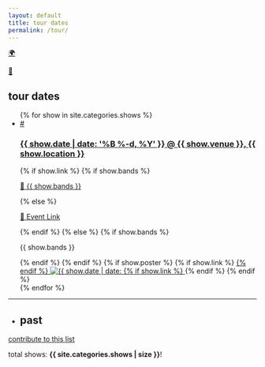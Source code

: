 ```yaml
---
layout: default
title: tour dates
permalink: /tour/
---
```

<p class="help"><a href="/map/">🌍</a></p>
<p class="help"><a href="/calendar/">📅</a>&nbsp;</p>
<h2>tour dates</h2>
<ul class="future-container">
{% for show in site.categories.shows %}
<li class="show">
<a class="anchor" id="{{ show.date | date: "%m%-d%Y" }}" name="{{ show.date | date: "%m%-d%Y" }}" href="#{{ show.date | date: "%m%-d%Y" }}">#</a>
<h3><a href="{{ show.url }}"><span class="date">{{ show.date | date: '%B %-d, %Y' }}</span> @ <span class="location">{{ show.venue }}</span>, {{ show.location }}</a></h3>
{% if show.link %}
{% if show.bands %}
<a href="{{ show.link }}" target="_blank"><p>🔗 {{ show.bands }}</p></a>
{% else %}
<a href="{{ show.link }}" target="_blank"><p>🔗 Event Link</p></a>
{% endif %}
{% else %}
{% if show.bands %}
<p>{{ show.bands }}</p>
{% endif %}
{% endif %}
{% if show.poster %}
{% if show.link %}
<a href="{{ show.link }}" target="_blank">
{% endif %}
<img src="{{ show.poster }}" alt="{{ show.date | date: "%m/%-d/%Y" }}, {{ show.location }}, {{ show.venue }}">
{% if show.link %}
</a>
{% endif %}
{% endif %}
</li>
{% endfor %}
</ul>
<hr />
<ul class="past-container">
<li><h2>past</h2></li>
</ul>
<p class="help"><a href="/2022/12/06/show-project">contribute to this list</a></p>
<p>total shows: <b>{{ site.categories.shows | size }}</b>!</p>

<!-- sorts the shows based on date -->
<script src="/assets/js/shows.js" type="text/javascript"></script>

